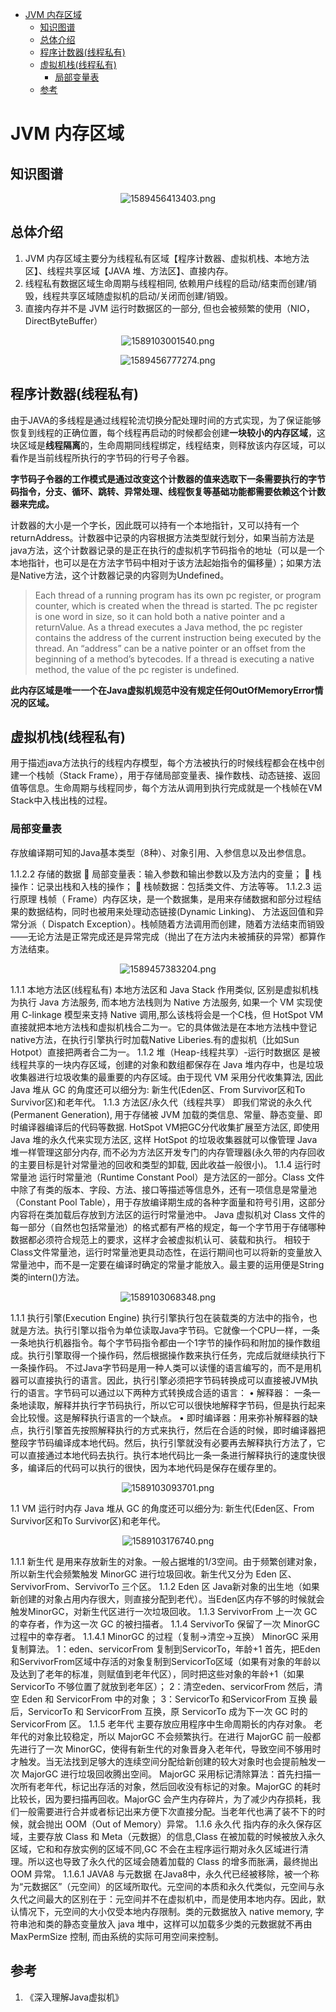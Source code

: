 <!-- TOC -->

- [JVM 内存区域](#jvm-内存区域)
    - [知识图谱](#知识图谱)
    - [总体介绍](#总体介绍)
    - [程序计数器(线程私有)](#程序计数器线程私有)
    - [虚拟机栈(线程私有)](#虚拟机栈线程私有)
        - [局部变量表](#局部变量表)
    - [参考](#参考)

<!-- /TOC -->
# JVM 内存区域

## 知识图谱

<div align=center>

![1589456413403.png](..\images\1589456413403.png)

</div>

## 总体介绍

1. JVM 内存区域主要分为线程私有区域【程序计数器、虚拟机栈、本地方法区】、线程共享区域【JAVA 堆、方法区】、直接内存。
2. 线程私有数据区域生命周期与线程相同, 依赖用户线程的启动/结束而创建/销毁，线程共享区域随虚拟机的启动/关闭而创建/销毁。
3. 直接内存并不是 JVM 运行时数据区的一部分, 但也会被频繁的使用（NIO，DirectByteBuffer）

<div align=center>

![1589103001540.png](..\images\1589103001540.png)

![1589456777274.png](..\images\1589456777274.png)

</div>

## 程序计数器(线程私有)

 由于JAVA的多线程是通过线程轮流切换分配处理时间的方式实现，为了保证能够恢复到线程的正确位置，每个线程再启动的时候都会创建**一块较小的内存区域**，这块区域是**线程隔离**的，生命周期同线程绑定，线程结束，则释放该内存区域，可以看作是当前线程所执行的字节码的行号子令器。  

**字节码子令器的工作模式是通过改变这个计数器的值来选取下一条需要执行的字节码指令，分支、循环、跳转、异常处理、线程恢复等基础功能都需要依赖这个计数器来完成。**  

计数器的大小是一个字长，因此既可以持有一个本地指针，又可以持有一个returnAddress。计数器中记录的内容根据方法类型就行划分，如果当前方法是java方法，这个计数器记录的是正在执行的虚拟机字节码指令的地址（可以是一个本地指针，也可以是在方法字节码中相对于该方法起始指令的偏移量）；如果方法是Native方法，这个计数器记录的内容则为Undefined。  

> Each thread of a running program has its own pc register, or program counter, which is created when the thread is started. The pc register is one word in size, so it can hold both a native pointer and a returnValue. As a thread executes a Java method, the pc register contains the address of the current instruction being executed by the thread. An “address” can be a native pointer or an offset from the beginning of a method’s bytecodes. If a thread is executing a native method, the value of the pc register is undefined.

**此内存区域是唯一一个在Java虚拟机规范中没有规定任何OutOfMemoryError情况的区域。**

## 虚拟机栈(线程私有)

用于描述java方法执行的线程内存模型，每个方法被执行的时候线程都会在栈中创建一个栈帧（Stack Frame），用于存储局部变量表、操作数栈、动态链接、返回值等信息。生命周期与线程同步，每个方法从调用到执行完成就是一个栈帧在VM Stack中入栈出栈的过程。

### 局部变量表

存放编译期可知的Java基本类型（8种）、对象引用、入参信息以及出参信息。

1.1.2.2	存储的数据
	局部变量表：输入参数和输出参数以及方法内的变量；
	栈操作：记录出栈和入栈的操作；
	栈帧数据：包括类文件、方法等等。
1.1.2.3	运行原理
栈帧（ Frame）内存区块，是一个数据集，是用来存储数据和部分过程结果的数据结构，同时也被用来处理动态链接(Dynamic Linking)、 方法返回值和异常分派（ Dispatch Exception）。栈帧随着方法调用而创建，随着方法结束而销毁——无论方法是正常完成还是异常完成（抛出了在方法内未被捕获的异常）都算作方法结束。 
<div align=center>

![1589457383204.png](..\images\1589457383204.png)

</div>
1.1.1	本地方法区(线程私有) 
本地方法区和 Java Stack 作用类似, 区别是虚拟机栈为执行 Java 方法服务, 而本地方法栈则为 Native 方法服务, 如果一个 VM 实现使用 C-linkage 模型来支持 Native 调用,那么该栈将会是一个C栈，但 HotSpot VM 直接就把本地方法栈和虚拟机栈合二为一。它的具体做法是在本地方法栈中登记native方法，在执行引擎执行时加载Native Liberies.有的虚拟机（比如Sun Hotpot）直接把两者合二为一。
1.1.2	堆（Heap-线程共享）-运行时数据区 
是被线程共享的一块内存区域，创建的对象和数组都保存在 Java 堆内存中，也是垃圾收集器进行垃圾收集的最重要的内存区域。由于现代 VM 采用分代收集算法, 因此 Java 堆从 GC 的角度还可以细分为: 新生代(Eden区、From Survivor区和To Survivor区)和老年代。
1.1.3	方法区/永久代（线程共享） 
即我们常说的永久代(Permanent Generation), 用于存储被 JVM 加载的类信息、常量、静态变量、即时编译器编译后的代码等数据. HotSpot VM把GC分代收集扩展至方法区, 即使用Java 堆的永久代来实现方法区, 这样 HotSpot 的垃圾收集器就可以像管理 Java 堆一样管理这部分内存, 而不必为方法区开发专门的内存管理器(永久带的内存回收的主要目标是针对常量池的回收和类型的卸载, 因此收益一般很小)。 
1.1.4	运行时常量池
运行时常量池（Runtime Constant Pool）是方法区的一部分。Class 文件中除了有类的版本、字段、方法、接口等描述等信息外，还有一项信息是常量池（Constant Pool Table），用于存放编译期生成的各种字面量和符号引用，这部分内容将在类加载后存放到方法区的运行时常量池中。 Java 虚拟机对 Class 文件的每一部分（自然也包括常量池）的格式都有严格的规定，每一个字节用于存储哪种数据都必须符合规范上的要求，这样才会被虚拟机认可、装载和执行。 相较于Class文件常量池，运行时常量池更具动态性，在运行期间也可以将新的变量放入常量池中，而不是一定要在编译时确定的常量才能放入。最主要的运用便是String类的intern()方法。
<div align=center>

![1589103068348.png](..\images\1589103068348.png)

</div>


1.1.1	执行引擎(Execution Engine)
执行引擎执行包在装载类的方法中的指令，也就是方法。执行引擎以指令为单位读取Java字节码。它就像一个CPU一样，一条一条地执行机器指令。每个字节码指令都由一个1字节的操作码和附加的操作数组成。执行引擎取得一个操作码，然后根据操作数来执行任务，完成后就继续执行下一条操作码。
不过Java字节码是用一种人类可以读懂的语言编写的，而不是用机器可以直接执行的语言。因此，执行引擎必须把字节码转换成可以直接被JVM执行的语言。字节码可以通过以下两种方式转换成合适的语言：
•	解释器： 一条一条地读取，解释并执行字节码执行，所以它可以很快地解释字节码，但是执行起来会比较慢。这是解释执行语言的一个缺点。
•	即时编译器：用来弥补解释器的缺点，执行引擎首先按照解释执行的方式来执行，然后在合适的时候，即时编译器把整段字节码编译成本地代码。然后，执行引擎就没有必要再去解释执行方法了，它可以直接通过本地代码去执行。执行本地代码比一条一条进行解释执行的速度快很多，编译后的代码可以执行的很快，因为本地代码是保存在缓存里的。
<div align=center>

![1589103093701.png](..\images\1589103093701.png)

</div>

1.1	VM 运行时内存 
Java 堆从 GC 的角度还可以细分为: 新生代(Eden区、From Survivor区和To Survivor区)和老年代。 


<div align=center>

![1589103176740.png](..\images\1589103176740.png)

</div>

1.1.1	新生代 
是用来存放新生的对象。一般占据堆的1/3空间。由于频繁创建对象，所以新生代会频繁触发
MinorGC 进行垃圾回收。新生代又分为 Eden 区、ServivorFrom、ServivorTo 三个区。 
1.1.2	Eden 区 
Java新对象的出生地（如果新创建的对象占用内存很大，则直接分配到老代）。当Eden区内存不够的时候就会触发MinorGC，对新生代区进行一次垃圾回收。 
1.1.3	ServivorFrom 
上一次 GC 的幸存者，作为这一次 GC 的被扫描者。 
1.1.4	ServivorTo 
保留了一次 MinorGC 过程中的幸存者。 
1.1.4.1	MinorGC 的过程（复制->清空->互换） 
MinorGC 采用复制算法。 
1：eden、servicorFrom 复制到ServicorTo，年龄+1 
首先，把Eden和ServivorFrom区域中存活的对象复制到ServicorTo区域（如果有对象的年龄以及达到了老年的标准，则赋值到老年代区），同时把这些对象的年龄+1（如果 ServicorTo 不够位置了就放到老年区）； 
2：清空eden、servicorFrom 
然后，清空 Eden 和 ServicorFrom 中的对象； 
3：ServicorTo 和ServicorFrom 互换 
最后，ServicorTo 和 ServicorFrom 互换，原 ServicorTo 成为下一次 GC 时的 ServicorFrom 区。 
1.1.5	老年代 
主要存放应用程序中生命周期长的内存对象。 
    老年代的对象比较稳定，所以 MajorGC 不会频繁执行。在进行 MajorGC 前一般都先进行了一次 MinorGC，使得有新生代的对象晋身入老年代，导致空间不够用时才触发。当无法找到足够大的连续空间分配给新创建的较大对象时也会提前触发一次 MajorGC 进行垃圾回收腾出空间。 
    MajorGC 采用标记清除算法：首先扫描一次所有老年代，标记出存活的对象，然后回收没有标记的对象。MajorGC 的耗时比较长，因为要扫描再回收。MajorGC 会产生内存碎片，为了减少内存损耗，我们一般需要进行合并或者标记出来方便下次直接分配。当老年代也满了装不下的时候，就会抛出 OOM（Out of Memory）异常。 
1.1.6	永久代 
指内存的永久保存区域，主要存放 Class 和 Meta（元数据）的信息,Class 在被加载的时候被放入永久区域，它和和存放实例的区域不同,GC 不会在主程序运行期对永久区域进行清理。所以这也导致了永久代的区域会随着加载的 Class 的增多而胀满，最终抛出 OOM 异常。 
1.1.6.1	JAVA8 与元数据 
在Java8中，永久代已经被移除，被一个称为“元数据区”（元空间）的区域所取代。元空间的本质和永久代类似，元空间与永久代之间最大的区别在于：元空间并不在虚拟机中，而是使用本地内存。因此，默认情况下，元空间的大小仅受本地内存限制。类的元数据放入 native memory, 字符串池和类的静态变量放入 java 堆中，这样可以加载多少类的元数据就不再由
MaxPermSize 控制, 而由系统的实际可用空间来控制。 

## 参考

1. 《深入理解Java虚拟机》
